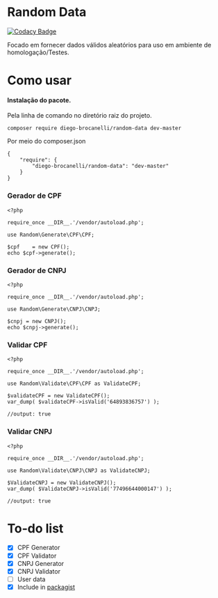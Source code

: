 # Random Data 

[![Codacy Badge](https://api.codacy.com/project/badge/Grade/2049798bf7324d2797a9f3b1927a1158)](https://www.codacy.com/app/Diego-Brocanelli/randomData?utm_source=github.com&utm_medium=referral&utm_content=Diego-Brocanelli/randomData&utm_campaign=badger)

Focado em fornecer dados válidos aleatórios para uso em ambiente de homologação/Testes.

# Como usar
#### Instalação do pacote.
Pela linha de comando no diretório raiz do projeto.
```
composer require diego-brocanelli/random-data dev-master
```
Por meio do composer.json
```
{
    "require": {
        "diego-brocanelli/random-data": "dev-master"
    }
}
```

### Gerador de CPF
```
<?php

require_once __DIR__.'/vendor/autoload.php';

use Random\Generate\CPF\CPF;

$cpf    = new CPF();
echo $cpf->generate();
```

### Gerador de CNPJ
```
<?php

require_once __DIR__.'/vendor/autoload.php';

use Random\Generate\CNPJ\CNPJ;

$cnpj = new CNPJ();
echo $cnpj->generate();
```

### Validar CPF
```
<?php

require_once __DIR__.'/vendor/autoload.php';

use Random\Validate\CPF\CPF as ValidateCPF;

$validateCPF = new ValidateCPF();
var_dump( $validateCPF->isValid('64893836757') );

//output: true
```

### Validar CNPJ
```
<?php

require_once __DIR__.'/vendor/autoload.php';

use Random\Validate\CNPJ\CNPJ as ValidateCNPJ;

$ValidateCNPJ = new ValidateCNPJ();
var_dump( $ValidateCNPJ->isValid('77496644000147') );

//output: true
```

# To-do list

* [X] CPF Generator
* [X] CPF Validator
* [X] CNPJ Generator
* [X] CNPJ Validator
* [ ] User data
* [X] Include in  [packagist](https://packagist.org/)